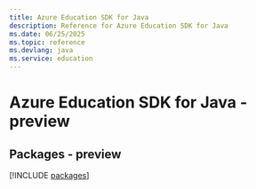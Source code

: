 ```yaml
---
title: Azure Education SDK for Java
description: Reference for Azure Education SDK for Java
ms.date: 06/25/2025
ms.topic: reference
ms.devlang: java
ms.service: education
---
```

# Azure Education SDK for Java - preview
## Packages - preview
[!INCLUDE [packages](education-index.md)]